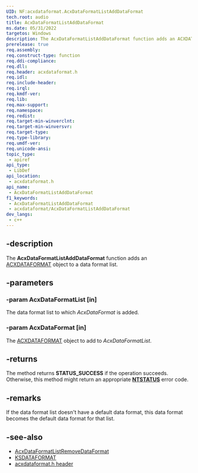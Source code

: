 ```yaml
---
UID: NF:acxdataformat.AcxDataFormatListAddDataFormat
tech.root: audio
title: AcxDataFormatListAddDataFormat
ms.date: 05/31/2022
targetos: Windows
description: The AcxDataFormatListAddDataFormat function adds an ACXDATAFORMAT object to a data format list.
prerelease: true
req.assembly: 
req.construct-type: function
req.ddi-compliance: 
req.dll: 
req.header: acxdataformat.h
req.idl: 
req.include-header: 
req.irql: 
req.kmdf-ver: 
req.lib: 
req.max-support: 
req.namespace: 
req.redist: 
req.target-min-winverclnt: 
req.target-min-winversvr: 
req.target-type: 
req.type-library: 
req.umdf-ver: 
req.unicode-ansi: 
topic_type:
 - apiref
api_type:
 - LibDef
api_location:
 - acxdataformat.h
api_name:
 - AcxDataFormatListAddDataFormat
f1_keywords:
 - AcxDataFormatListAddDataFormat
 - acxdataformat/AcxDataFormatListAddDataFormat
dev_langs:
 - c++
---
```


## -description

The **AcxDataFormatListAddDataFormat** function adds an [ACXDATAFORMAT](index.md) object to a data format list.

## -parameters

### -param AcxDataFormatList [in]

The data format list to which *AcxDataFormat* is added.

### -param AcxDataFormat [in]

The [ACXDATAFORMAT](index.md) object to add to *AcxDataFormatList*.

## -returns

The method returns **STATUS_SUCCESS** if the operation succeeds. Otherwise, this method might return an appropriate **[NTSTATUS](/windows-hardware/drivers/kernel/ntstatus-values)** error code.

## -remarks

If the data format list doesn't have a default data format, this data format becomes the default data format for that list.

## -see-also

- [AcxDataFormatListRemoveDataFormat](nf-acxdataformat-acxdataformatlistremovedataformat.md)
- [KSDATAFORMAT](../ks/ns-ks-ksdataformat.md)
- [acxdataformat.h header](index.md)

